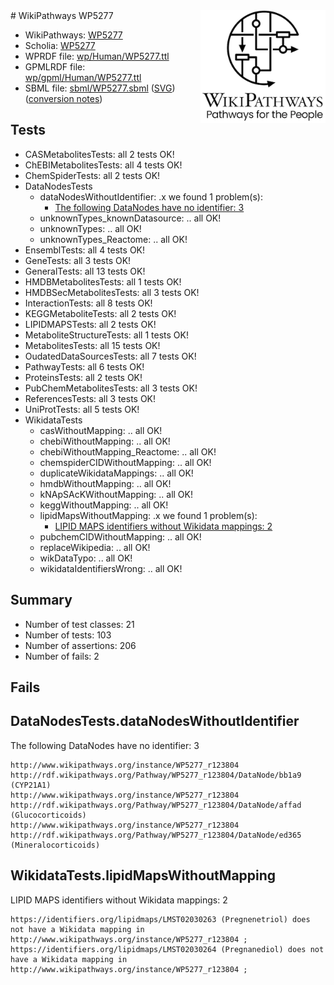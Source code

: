<img style="float: right; width: 200px" src="../logo.png" />
# WikiPathways WP5277

* WikiPathways: [WP5277](https://identifiers.org/wikipathways:WP5277)
* Scholia: [WP5277](https://scholia.toolforge.org/wikipathways/WP5277)
* WPRDF file: [wp/Human/WP5277.ttl](../wp/Human/WP5277.ttl)
* GPMLRDF file: [wp/gpml/Human/WP5277.ttl](../wp/gpml/Human/WP5277.ttl)
* SBML file: [sbml/WP5277.sbml](../sbml/WP5277.sbml) ([SVG](../sbml/WP5277.svg)) ([conversion notes](../sbml/WP5277.txt))

## Tests
* CASMetabolitesTests: all 2 tests OK!
* ChEBIMetabolitesTests: all 4 tests OK!
* ChemSpiderTests: all 2 tests OK!
* DataNodesTests
    * dataNodesWithoutIdentifier: .x we found 1 problem(s):
        * [The following DataNodes have no identifier: 3](#d2d32fa2)
    * unknownTypes_knownDatasource: .. all OK!
    * unknownTypes: .. all OK!
    * unknownTypes_Reactome: .. all OK!
* EnsemblTests: all 4 tests OK!
* GeneTests: all 3 tests OK!
* GeneralTests: all 13 tests OK!
* HMDBMetabolitesTests: all 1 tests OK!
* HMDBSecMetabolitesTests: all 3 tests OK!
* InteractionTests: all 8 tests OK!
* KEGGMetaboliteTests: all 2 tests OK!
* LIPIDMAPSTests: all 2 tests OK!
* MetaboliteStructureTests: all 1 tests OK!
* MetabolitesTests: all 15 tests OK!
* OudatedDataSourcesTests: all 7 tests OK!
* PathwayTests: all 6 tests OK!
* ProteinsTests: all 2 tests OK!
* PubChemMetabolitesTests: all 3 tests OK!
* ReferencesTests: all 3 tests OK!
* UniProtTests: all 5 tests OK!
* WikidataTests
    * casWithoutMapping: .. all OK!
    * chebiWithoutMapping: .. all OK!
    * chebiWithoutMapping_Reactome: .. all OK!
    * chemspiderCIDWithoutMapping: .. all OK!
    * duplicateWikidataMappings: .. all OK!
    * hmdbWithoutMapping: .. all OK!
    * kNApSAcKWithoutMapping: .. all OK!
    * keggWithoutMapping: .. all OK!
    * lipidMapsWithoutMapping: .x we found 1 problem(s):
        * [LIPID MAPS identifiers without Wikidata mappings: 2](#7dfdfb42)
    * pubchemCIDWithoutMapping: .. all OK!
    * replaceWikipedia: .. all OK!
    * wikDataTypo: .. all OK!
    * wikidataIdentifiersWrong: .. all OK!


## Summary

* Number of test classes: 21
* Number of tests: 103
* Number of assertions: 206
* Number of fails: 2

## Fails

<a name="d2d32fa2" />

## DataNodesTests.dataNodesWithoutIdentifier

The following DataNodes have no identifier: 3
```
http://www.wikipathways.org/instance/WP5277_r123804 http://rdf.wikipathways.org/Pathway/WP5277_r123804/DataNode/bb1a9 (CYP21A1)
http://www.wikipathways.org/instance/WP5277_r123804 http://rdf.wikipathways.org/Pathway/WP5277_r123804/DataNode/affad (Glucocorticoids)
http://www.wikipathways.org/instance/WP5277_r123804 http://rdf.wikipathways.org/Pathway/WP5277_r123804/DataNode/ed365 (Mineralocorticoids)
```

<a name="7dfdfb42" />

## WikidataTests.lipidMapsWithoutMapping

LIPID MAPS identifiers without Wikidata mappings: 2
```
https://identifiers.org/lipidmaps/LMST02030263 (Pregnenetriol) does not have a Wikidata mapping in http://www.wikipathways.org/instance/WP5277_r123804 ; 
https://identifiers.org/lipidmaps/LMST02030264 (Pregnanediol) does not have a Wikidata mapping in http://www.wikipathways.org/instance/WP5277_r123804 ; 
```

